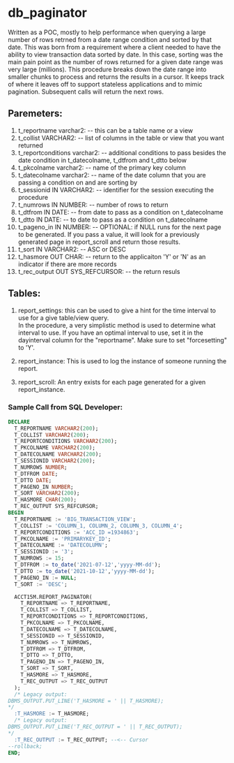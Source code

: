 # db_paginator
Written as a POC, mostly to help performance when querying a large number of rows retrned from a date range condition and sorted by that date. This was born from a requirement where a client needed to have the ability to view transaction data sorted by date.  In this case, sorting was the main pain point as the number of rows returned for a given date range was very large (millions). This procedure breaks down the date range into smaller chunks to process and returns the results in a cursor.  It keeps track of where it leaves off to support stateless applications and to mimic pagination. Subsequent calls will return the next rows. 

## Paremeters:

1. t_reportname varchar2: 
    -- this can be a table name or a view
2. t_collist VARCHAR2: -- list of columns in the table or view that you want returned
3. t_reportconditions varchar2: -- additional conditions to pass besides the date condition in t_datecolname, t_dtfrom and t_dtto below
4. t_pkcolname varchar2: -- name of the primary key column
5. t_datecolname varchar2: -- name of the date column that you are passing a condition on and are sorting by
6. t_sessionid IN VARCHAR2: -- identifier for the session executing the procedure
7. t_numrows IN NUMBER: -- number of rows to return
8. t_dtfrom IN DATE: -- from date to pass as a condition on t_datecolname
9. t_dtto IN DATE: -- to date to pass as a condition on t_datecolname
10. t_pageno_in IN NUMBER: -- OPTIONAL: if NULL runs for the next page to be generated.  If you pass a value, it will look for a previously generated page in report_scroll and return those results.
11. t_sort IN VARCHAR2: -- ASC or DESC
12. t_hasmore OUT CHAR: -- return to the applicaiton 'Y' or 'N' as an indicator if there are more records
13. t_rec_output OUT SYS_REFCURSOR: -- the return resuls


## Tables:

1. report_settings:
    this can be used to give a hint for the time interval to use for a give table/view query.  
    In the procedure, a very simplistic method is used to determine what interval to use.  If you have an optimal interval to use, set it in the dayinterval column for the "reportname". Make sure to set "forcesetting" to 'Y'.

2. report_instance:
    This is used to log the instance of someone running  the report.

3. report_scroll:
    An entry exists for each page generated for a given report_instance.       

### Sample Call from SQL Developer:

```sql
DECLARE
  T_REPORTNAME VARCHAR2(200);
  T_COLLIST VARCHAR2(200);
  T_REPORTCONDITIONS VARCHAR2(200);
  T_PKCOLNAME VARCHAR2(200);
  T_DATECOLNAME VARCHAR2(200);
  T_SESSIONID VARCHAR2(200);
  T_NUMROWS NUMBER;
  T_DTFROM DATE;
  T_DTTO DATE;
  T_PAGENO_IN NUMBER;
  T_SORT VARCHAR2(200);
  T_HASMORE CHAR(200);
  T_REC_OUTPUT SYS_REFCURSOR;
BEGIN
  T_REPORTNAME := 'BIG_TRANSACTION_VIEW';
  T_COLLIST := 'COLUMN_1, COLUMN_2, COLUMN_3, COLUMN_4';
  T_REPORTCONDITIONS := 'ACC_ID =1934863';
  T_PKCOLNAME := 'PRIMARYKEY_ID';
  T_DATECOLNAME := 'DATECOLUMN';
  T_SESSIONID := '3';
  T_NUMROWS := 15;
  T_DTFROM := to_date('2021-07-12','yyyy-MM-dd');
  T_DTTO := to_date('2021-10-12','yyyy-MM-dd');
  T_PAGENO_IN := NULL;
  T_SORT := 'DESC';

  ACCT15M.REPORT_PAGINATOR(
    T_REPORTNAME => T_REPORTNAME,
    T_COLLIST => T_COLLIST,
    T_REPORTCONDITIONS => T_REPORTCONDITIONS,
    T_PKCOLNAME => T_PKCOLNAME,
    T_DATECOLNAME => T_DATECOLNAME,
    T_SESSIONID => T_SESSIONID,
    T_NUMROWS => T_NUMROWS,
    T_DTFROM => T_DTFROM,
    T_DTTO => T_DTTO,
    T_PAGENO_IN => T_PAGENO_IN,
    T_SORT => T_SORT,
    T_HASMORE => T_HASMORE,
    T_REC_OUTPUT => T_REC_OUTPUT
  );
  /* Legacy output: 
DBMS_OUTPUT.PUT_LINE('T_HASMORE = ' || T_HASMORE);
*/ 
  :T_HASMORE := T_HASMORE;
  /* Legacy output: 
DBMS_OUTPUT.PUT_LINE('T_REC_OUTPUT = ' || T_REC_OUTPUT);
*/ 
  :T_REC_OUTPUT := T_REC_OUTPUT; --<-- Cursor
--rollback; 
END;
```